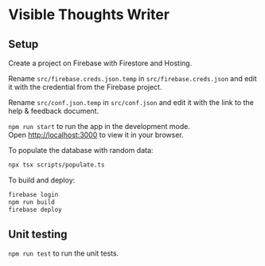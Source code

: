 # Visible Thoughts Writer

## Setup

Create a project on Firebase with Firestore and Hosting.

Rename `src/firebase.creds.json.temp` in `src/firebase.creds.json` and edit it with the credential from the Firebase project.

Rename `src/conf.json.temp` in `src/conf.json` and edit it with the link to the help & feedback document.

`npm run start` to run the app in the development mode.\
Open [http://localhost:3000](http://localhost:3000) to view it in your browser.

To populate the database with random data:

```bash
npx tsx scripts/populate.ts
```

To build and deploy:

```bash
firebase login
npm run build
firebase deploy
```

## Unit testing

`npm run test` to run the unit tests.
